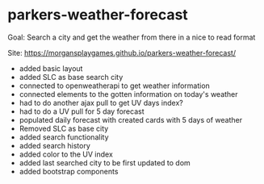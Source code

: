 # parkers-weather-forecast
Goal: Search a city and get the weather from there in a nice to read format

Site: https://morgansplaygames.github.io/parkers-weather-forecast/

* added basic layout
* added SLC as base search city
* connected to openweatherapi to get weather information
* connected elements to the gotten information on today's weather
* had to do another ajax pull to get UV days index?
* had to do a UV pull for 5 day forecast
* populated daily forecast with created cards with 5 days of weather
* Removed SLC as base city
* added search functionality
* added search history
* added color to the UV index
* added last searched city to be first updated to dom
* added bootstrap components